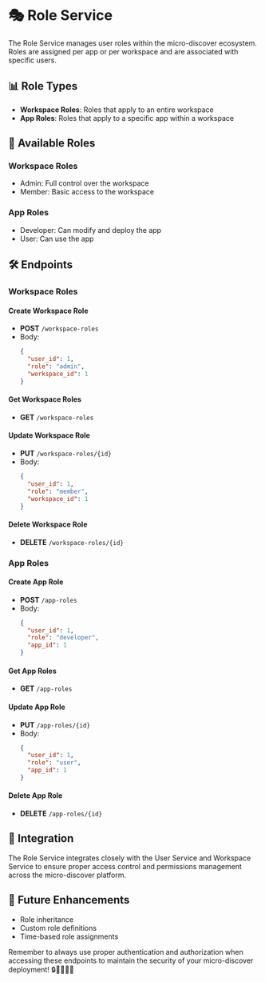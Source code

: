 # 🎭 Role Service

The Role Service manages user roles within the micro-discover ecosystem. Roles are assigned per app or per workspace and are associated with specific users.

## 📊 Role Types

- **Workspace Roles**: Roles that apply to an entire workspace
- **App Roles**: Roles that apply to a specific app within a workspace

## 🔐 Available Roles

### Workspace Roles
- Admin: Full control over the workspace
- Member: Basic access to the workspace

### App Roles
- Developer: Can modify and deploy the app
- User: Can use the app

## 🛠️ Endpoints

### Workspace Roles

#### Create Workspace Role
- **POST** `/workspace-roles`
- Body:
  ```json
  {
    "user_id": 1,
    "role": "admin",
    "workspace_id": 1
  }
  ```

#### Get Workspace Roles
- **GET** `/workspace-roles`

#### Update Workspace Role
- **PUT** `/workspace-roles/{id}`
- Body:
  ```json
  {
    "user_id": 1,
    "role": "member",
    "workspace_id": 1
  }
  ```

#### Delete Workspace Role
- **DELETE** `/workspace-roles/{id}`

### App Roles

#### Create App Role
- **POST** `/app-roles`
- Body:
  ```json
  {
    "user_id": 1,
    "role": "developer",
    "app_id": 1
  }
  ```

#### Get App Roles
- **GET** `/app-roles`

#### Update App Role
- **PUT** `/app-roles/{id}`
- Body:
  ```json
  {
    "user_id": 1,
    "role": "user",
    "app_id": 1
  }
  ```

#### Delete App Role
- **DELETE** `/app-roles/{id}`

## 🔗 Integration

The Role Service integrates closely with the User Service and Workspace Service to ensure proper access control and permissions management across the micro-discover platform.

## 🚀 Future Enhancements

- Role inheritance
- Custom role definitions
- Time-based role assignments

Remember to always use proper authentication and authorization when accessing these endpoints to maintain the security of your micro-discover deployment! 🔒👨‍💻👩‍💻